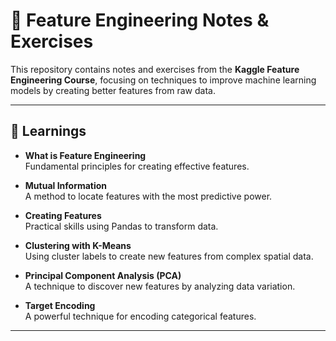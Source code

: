 # 📘 Feature Engineering Notes & Exercises  

This repository contains notes and exercises from the **Kaggle Feature Engineering Course**, focusing on techniques to improve machine learning models by creating better features from raw data.  

---

## 🧠 Learnings  

- **What is Feature Engineering**  
  Fundamental principles for creating effective features.  

- **Mutual Information**  
  A method to locate features with the most predictive power.  

- **Creating Features**  
  Practical skills using Pandas to transform data.  

- **Clustering with K-Means**  
  Using cluster labels to create new features from complex spatial data.  

- **Principal Component Analysis (PCA)**  
  A technique to discover new features by analyzing data variation.  

- **Target Encoding**  
  A powerful technique for encoding categorical features.  

---



